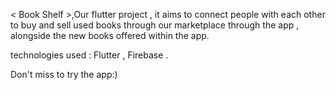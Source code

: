 < Book Shelf  >,Our flutter project , it aims to connect people with each other to buy and sell used books through our marketplace through the app , alongside the new books offered within the app.


technologies used : Flutter , Firebase .



Don't miss to try the app:)
